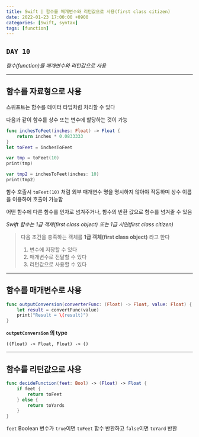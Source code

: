 ```yaml
---
title: Swift | 함수를 매개변수와 리턴값으로 사용(first class citizen)
date: 2022-01-23 17:00:00 +0900
categories: [Swift, syntax]
tags: [function]
---
```


## `DAY 10`

*함수(function)를 매개변수와 리턴값으로 사용*

---

## 함수를 자료형으로 사용

스위프트는 함수를 데이터 타입처럼 처리할 수 있다

다음과 같이 함수를 상수 또는 변수에 할당하는 것이 가능

```swift
func inchesToFeet(inches: Float) -> Float {
    return inches * 0.0833333
}
let toFeet = inchesToFeet

var tmp = toFeet(10)
print(tmp)

var tmp2 = inchesToFeet(inches: 10)
print(tmp2)
```

함수 호출시 `toFeet(10)` 처럼 외부 매개변수 명을 명시하지 않아야 작동하며 상수 이름을 이용하여 호출이 가능함

어떤 함수에 다른 함수를 인자로 넘겨주거나, 함수의 반환 값으로 함수를 넘겨줄 수 있음

*Swift 함수는 1급 객체(first class object) 또는 1급 시민(first class citizen)*

> 다음 조건을 충족하는 객체를 **1급 객체(first class object)** 라고 한다
> 1. 변수에 저장할 수 있다
> 2. 매개변수로 전달할 수 있다
> 3. 리턴값으로 사용할 수 있다

---

## 함수를 매개변수로 사용

```swift
func outputConversion(converterFunc: (Float) -> Float, value: Float) {
    let result = convertFunc(value)
    print("Result = \(result)")
}
```

**`outputConversion` 의 type**
```
((Float) -> Float, Float) -> ()
```

---

## 함수를 리턴값으로 사용

```swift
func decideFunction(feet: Bool) -> (Float) -> Float {
    if feet {
        return toFeet
    } else {
        return toYards
    }
}
```

`feet` Boolean 변수가 `true`이면 `toFeet` 함수 반환하고 `false`이면 `toYard` 반환